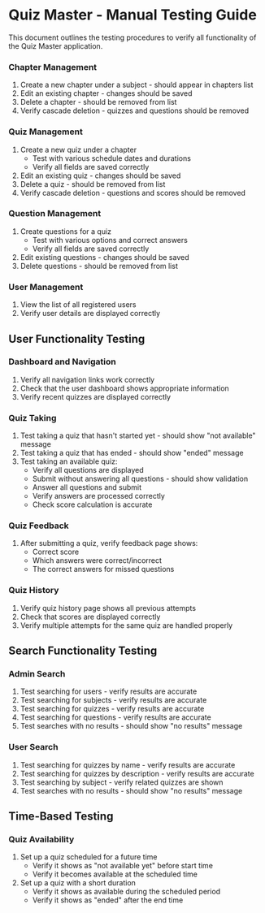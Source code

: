 # Quiz Master - Manual Testing Guide

This document outlines the testing procedures to verify all functionality of the Quiz Master application.

### Chapter Management
1. Create a new chapter under a subject - should appear in chapters list
2. Edit an existing chapter - changes should be saved
3. Delete a chapter - should be removed from list
4. Verify cascade deletion - quizzes and questions should be removed

### Quiz Management
1. Create a new quiz under a chapter
   - Test with various schedule dates and durations
   - Verify all fields are saved correctly
2. Edit an existing quiz - changes should be saved
3. Delete a quiz - should be removed from list
4. Verify cascade deletion - questions and scores should be removed

### Question Management
1. Create questions for a quiz
   - Test with various options and correct answers
   - Verify all fields are saved correctly
2. Edit existing questions - changes should be saved
3. Delete questions - should be removed from list

### User Management
1. View the list of all registered users
2. Verify user details are displayed correctly

## User Functionality Testing

### Dashboard and Navigation
1. Verify all navigation links work correctly
2. Check that the user dashboard shows appropriate information
3. Verify recent quizzes are displayed correctly

### Quiz Taking
1. Test taking a quiz that hasn't started yet - should show "not available" message
2. Test taking a quiz that has ended - should show "ended" message
3. Test taking an available quiz:
   - Verify all questions are displayed
   - Submit without answering all questions - should show validation
   - Answer all questions and submit
   - Verify answers are processed correctly
   - Check score calculation is accurate

### Quiz Feedback
1. After submitting a quiz, verify feedback page shows:
   - Correct score
   - Which answers were correct/incorrect
   - The correct answers for missed questions

### Quiz History
1. Verify quiz history page shows all previous attempts
2. Check that scores are displayed correctly
3. Verify multiple attempts for the same quiz are handled properly

## Search Functionality Testing

### Admin Search
1. Test searching for users - verify results are accurate
2. Test searching for subjects - verify results are accurate
3. Test searching for quizzes - verify results are accurate
4. Test searching for questions - verify results are accurate
5. Test searches with no results - should show "no results" message

### User Search
1. Test searching for quizzes by name - verify results are accurate
2. Test searching for quizzes by description - verify results are accurate
3. Test searching by subject - verify related quizzes are shown
4. Test searches with no results - should show "no results" message

## Time-Based Testing

### Quiz Availability
1. Set up a quiz scheduled for a future time
   - Verify it shows as "not available yet" before start time
   - Verify it becomes available at the scheduled time
2. Set up a quiz with a short duration
   - Verify it shows as available during the scheduled period
   - Verify it shows as "ended" after the end time